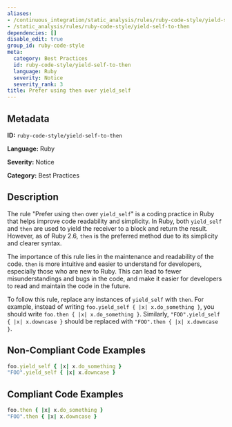 ```yaml
---
aliases:
- /continuous_integration/static_analysis/rules/ruby-code-style/yield-self-to-then
- /static_analysis/rules/ruby-code-style/yield-self-to-then
dependencies: []
disable_edit: true
group_id: ruby-code-style
meta:
  category: Best Practices
  id: ruby-code-style/yield-self-to-then
  language: Ruby
  severity: Notice
  severity_rank: 3
title: Prefer using then over yield_self
---
```

<!--  SOURCED FROM https://github.com/DataDog/datadog-static-analyzer-rule-docs -->


## Metadata
**ID:** `ruby-code-style/yield-self-to-then`

**Language:** Ruby

**Severity:** Notice

**Category:** Best Practices

## Description
The rule "Prefer using `then` over `yield_self`" is a coding practice in Ruby that helps improve code readability and simplicity. In Ruby, both `yield_self` and `then` are used to yield the receiver to a block and return the result. However, as of Ruby 2.6, `then` is the preferred method due to its simplicity and clearer syntax.

The importance of this rule lies in the maintenance and readability of the code. `then` is more intuitive and easier to understand for developers, especially those who are new to Ruby. This can lead to fewer misunderstandings and bugs in the code, and make it easier for developers to read and maintain the code in the future.

To follow this rule, replace any instances of `yield_self` with `then`. For example, instead of writing `foo.yield_self { |x| x.do_something }`, you should write `foo.then { |x| x.do_something }`. Similarly, `"FOO".yield_self { |x| x.downcase }` should be replaced with `"FOO".then { |x| x.downcase }`.

## Non-Compliant Code Examples
```ruby
foo.yield_self { |x| x.do_something }
"FOO".yield_self { |x| x.downcase }
```

## Compliant Code Examples
```ruby
foo.then { |x| x.do_something }
"FOO".then { |x| x.downcase }
```
